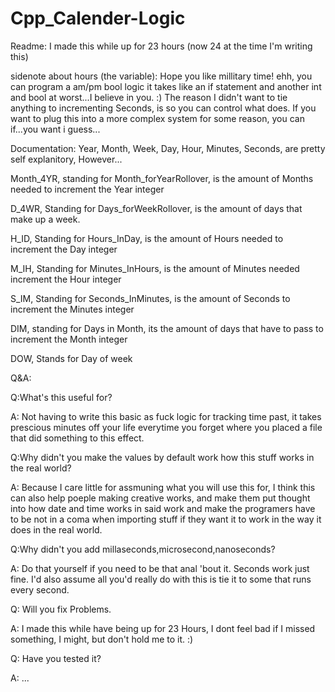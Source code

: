 # Cpp_Calender-Logic

Readme:
I made this while up for 23 hours (now 24 at the time I'm writing this)

sidenote about hours (the variable): Hope you like millitary time! ehh, you can program a am/pm bool logic it takes like an 
if statement and another int and bool at worst...I believe in you. :)
The reason I didn't want to tie anything to incrementing Seconds, is so you can control what does. If you want to plug this into a more complex system
for some reason, you can if...you want i guess... 

Documentation:
Year, Month, Week, Day, Hour, Minutes, Seconds, are pretty self explanitory, However...

Month_4YR, standing for Month_forYearRollover, is the amount of Months needed to increment the Year integer

D_4WR, Standing for Days_forWeekRollover, is the amount of days that make up a week.

H_ID, Standing for Hours_InDay, is the amount of Hours needed to increment the Day integer

M_IH, Standing for Minutes_InHours, is the amount of Minutes needed increment the Hour integer

S_IM, Standing for Seconds_InMinutes, is the amount of Seconds to increment the Minutes integer

DIM, standing for Days in Month, its the amount of days that have to pass to increment the Month integer

DOW, Stands for Day of week



Q&A:

Q:What's this useful for?

A: Not having to write this basic as fuck logic for tracking time past, it takes prescious minutes off your life everytime you forget where
you placed a file that did something to this effect.

Q:Why didn't you make the values by default work how this stuff works in the real world?

A: Because I care little for assmuning what you will use this for, I think this can also help poeple making creative works, and make them put thought into
how date and time works in said work and make the programers have to be not in a coma when importing stuff if they want it to work
in the way it does in the real world. 

Q:Why didn't you add millaseconds,microsecond,nanoseconds?

A: Do that yourself if you need to be that anal 'bout it. Seconds work just fine. I'd also assume all you'd really do with this is tie it to some that runs every second.

Q: Will you fix Problems.

A: I made this while have being up for 23 Hours, I dont feel bad if I missed something, I might, but don't hold me to it. :)

Q: Have you tested it?

A: ...
